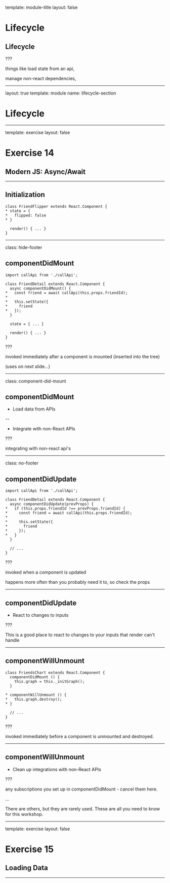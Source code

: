 
template: module-title
layout: false

# Lifecycle
## Lifecycle

???

things like load state from an api,

manage non-react dependencies,


---

layout: true
template: module
name: lifecycle-section

# Lifecycle

---


template: exercise
layout: false

# Exercise 14
## Modern JS: Async/Await

---

## Initialization

```
class FriendFlipper extends React.Component {
* state = {
*   flipped: false
* }

  render() { ... }
}
```

---
class: hide-footer

## componentDidMount

```
import callApi from './callApi';

class FriendDetail extends React.Component {
  async componentDidMount() {
*   const friend = await callApi(this.props.friendId);
*
*   this.setState({
*     friend
*   });
  }

  state = { ... }

  render() { ... }
}
```

???

invoked immediately after a component is mounted (inserted into the tree)

(uses on next slide...)

---
class: component-did-mount

## componentDidMount

* Load data from APIs

--

* Integrate with non-React APIs

???

integrating with non-react api's

---
class: no-footer

## componentDidUpdate

```
import callApi from './callApi';

class FriendDetail extends React.Component {
  async componentDidUpdate(prevProps) {
*   if (this.props.friendId !== prevProps.friendId) {
*     const friend = await callApi(this.props.friendId);
*  
*     this.setState({
*       friend
*     });
*   }
  }

  // ...
}
```

???

invoked when a component is updated

happens more often than you probably need it to, so check the props

---

## componentDidUpdate

* React to changes to inputs

???

This is a good place to react to changes to your inputs that render can't handle

---

## componentWillUnmount

```
class FriendsChart extends React.Component {
  componentDidMount () {
    this.graph = this._initGraph();
  }

* componentWillUnmount () {
*   this.graph.destroy();
* }

  // ...
}
```

???

invoked immediately before a component is unmounted and destroyed.

---

## componentWillUnmount

* Clean up integrations with non-React APIs

???

any subscriptions you set up in componentDidMount - cancel them here.

...

There are others, but they are rarely used. These are all you need to know for this workshop.


---
template: exercise
layout: false

# Exercise 15
## Loading Data
---
